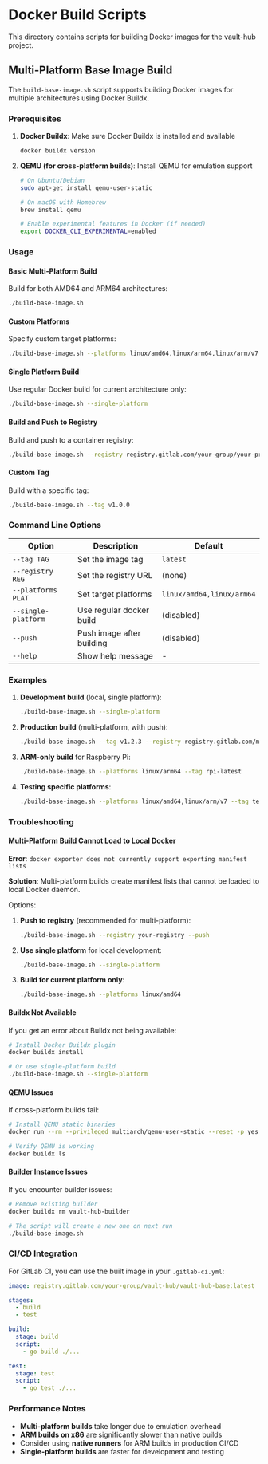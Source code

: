 # Docker Build Scripts

This directory contains scripts for building Docker images for the vault-hub project.

## Multi-Platform Base Image Build

The `build-base-image.sh` script supports building Docker images for multiple architectures using Docker Buildx.

### Prerequisites

1. **Docker Buildx**: Make sure Docker Buildx is installed and available
   ```bash
   docker buildx version
   ```

2. **QEMU (for cross-platform builds)**: Install QEMU for emulation support
   ```bash
   # On Ubuntu/Debian
   sudo apt-get install qemu-user-static

   # On macOS with Homebrew
   brew install qemu

   # Enable experimental features in Docker (if needed)
   export DOCKER_CLI_EXPERIMENTAL=enabled
   ```

### Usage

#### Basic Multi-Platform Build
Build for both AMD64 and ARM64 architectures:
```bash
./build-base-image.sh
```

#### Custom Platforms
Specify custom target platforms:
```bash
./build-base-image.sh --platforms linux/amd64,linux/arm64,linux/arm/v7
```

#### Single Platform Build
Use regular Docker build for current architecture only:
```bash
./build-base-image.sh --single-platform
```

#### Build and Push to Registry
Build and push to a container registry:
```bash
./build-base-image.sh --registry registry.gitlab.com/your-group/your-project --push
```

#### Custom Tag
Build with a specific tag:
```bash
./build-base-image.sh --tag v1.0.0
```

### Command Line Options

| Option | Description | Default |
|--------|-------------|---------|
| `--tag TAG` | Set the image tag | `latest` |
| `--registry REG` | Set the registry URL | (none) |
| `--platforms PLAT` | Set target platforms | `linux/amd64,linux/arm64` |
| `--single-platform` | Use regular docker build | (disabled) |
| `--push` | Push image after building | (disabled) |
| `--help` | Show help message | - |

### Examples

1. **Development build** (local, single platform):
   ```bash
   ./build-base-image.sh --single-platform
   ```

2. **Production build** (multi-platform, with push):
   ```bash
   ./build-base-image.sh --tag v1.2.3 --registry registry.gitlab.com/mygroup/vault-hub --push
   ```

3. **ARM-only build** for Raspberry Pi:
   ```bash
   ./build-base-image.sh --platforms linux/arm64 --tag rpi-latest
   ```

4. **Testing specific platforms**:
   ```bash
   ./build-base-image.sh --platforms linux/amd64,linux/arm/v7 --tag test
   ```

### Troubleshooting

#### Multi-Platform Build Cannot Load to Local Docker
**Error**: `docker exporter does not currently support exporting manifest lists`

**Solution**: Multi-platform builds create manifest lists that cannot be loaded to local Docker daemon.

Options:
1. **Push to registry** (recommended for multi-platform):
   ```bash
   ./build-base-image.sh --registry your-registry --push
   ```

2. **Use single platform** for local development:
   ```bash
   ./build-base-image.sh --single-platform
   ```

3. **Build for current platform only**:
   ```bash
   ./build-base-image.sh --platforms linux/amd64
   ```

#### Buildx Not Available
If you get an error about Buildx not being available:
```bash
# Install Docker Buildx plugin
docker buildx install

# Or use single-platform build
./build-base-image.sh --single-platform
```

#### QEMU Issues
If cross-platform builds fail:
```bash
# Install QEMU static binaries
docker run --rm --privileged multiarch/qemu-user-static --reset -p yes

# Verify QEMU is working
docker buildx ls
```

#### Builder Instance Issues
If you encounter builder issues:
```bash
# Remove existing builder
docker buildx rm vault-hub-builder

# The script will create a new one on next run
./build-base-image.sh
```

### CI/CD Integration

For GitLab CI, you can use the built image in your `.gitlab-ci.yml`:

```yaml
image: registry.gitlab.com/your-group/vault-hub/vault-hub-base:latest

stages:
  - build
  - test

build:
  stage: build
  script:
    - go build ./...

test:
  stage: test
  script:
    - go test ./...
```

### Performance Notes

- **Multi-platform builds** take longer due to emulation overhead
- **ARM builds on x86** are significantly slower than native builds
- Consider using **native runners** for ARM builds in production CI/CD
- **Single-platform builds** are faster for development and testing 